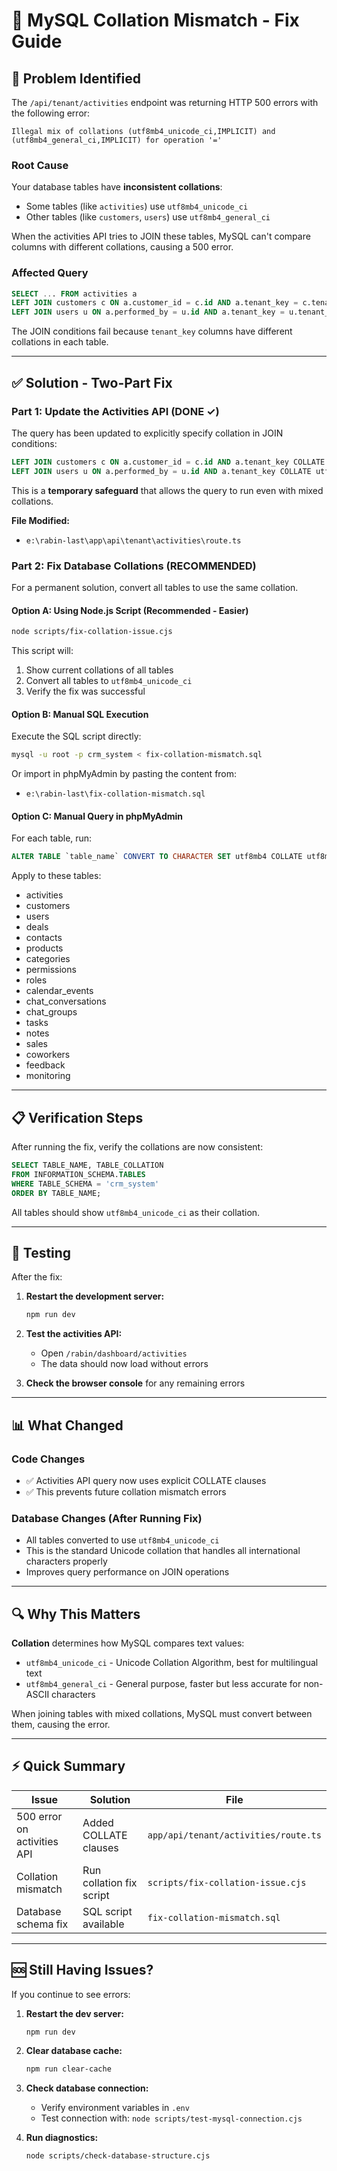 # 🔧 MySQL Collation Mismatch - Fix Guide

## 🚨 Problem Identified

The `/api/tenant/activities` endpoint was returning HTTP 500 errors with the following error:

```
Illegal mix of collations (utf8mb4_unicode_ci,IMPLICIT) and (utf8mb4_general_ci,IMPLICIT) for operation '='
```

### Root Cause

Your database tables have **inconsistent collations**:
- Some tables (like `activities`) use `utf8mb4_unicode_ci`
- Other tables (like `customers`, `users`) use `utf8mb4_general_ci`

When the activities API tries to JOIN these tables, MySQL can't compare columns with different collations, causing a 500 error.

### Affected Query

```sql
SELECT ... FROM activities a
LEFT JOIN customers c ON a.customer_id = c.id AND a.tenant_key = c.tenant_key
LEFT JOIN users u ON a.performed_by = u.id AND a.tenant_key = u.tenant_key
```

The JOIN conditions fail because `tenant_key` columns have different collations in each table.

---

## ✅ Solution - Two-Part Fix

### Part 1: Update the Activities API (DONE ✓)

The query has been updated to explicitly specify collation in JOIN conditions:

```sql
LEFT JOIN customers c ON a.customer_id = c.id AND a.tenant_key COLLATE utf8mb4_unicode_ci = c.tenant_key COLLATE utf8mb4_unicode_ci
LEFT JOIN users u ON a.performed_by = u.id AND a.tenant_key COLLATE utf8mb4_unicode_ci = u.tenant_key COLLATE utf8mb4_unicode_ci
```

This is a **temporary safeguard** that allows the query to run even with mixed collations.

**File Modified:**
- `e:\rabin-last\app\api\tenant\activities\route.ts`

### Part 2: Fix Database Collations (RECOMMENDED)

For a permanent solution, convert all tables to use the same collation.

#### Option A: Using Node.js Script (Recommended - Easier)

```bash
node scripts/fix-collation-issue.cjs
```

This script will:
1. Show current collations of all tables
2. Convert all tables to `utf8mb4_unicode_ci`
3. Verify the fix was successful

#### Option B: Manual SQL Execution

Execute the SQL script directly:

```bash
mysql -u root -p crm_system < fix-collation-mismatch.sql
```

Or import in phpMyAdmin by pasting the content from:
- `e:\rabin-last\fix-collation-mismatch.sql`

#### Option C: Manual Query in phpMyAdmin

For each table, run:

```sql
ALTER TABLE `table_name` CONVERT TO CHARACTER SET utf8mb4 COLLATE utf8mb4_unicode_ci;
```

Apply to these tables:
- activities
- customers
- users
- deals
- contacts
- products
- categories
- permissions
- roles
- calendar_events
- chat_conversations
- chat_groups
- tasks
- notes
- sales
- coworkers
- feedback
- monitoring

---

## 📋 Verification Steps

After running the fix, verify the collations are now consistent:

```sql
SELECT TABLE_NAME, TABLE_COLLATION 
FROM INFORMATION_SCHEMA.TABLES 
WHERE TABLE_SCHEMA = 'crm_system'
ORDER BY TABLE_NAME;
```

All tables should show `utf8mb4_unicode_ci` as their collation.

---

## 🧪 Testing

After the fix:

1. **Restart the development server:**
   ```bash
   npm run dev
   ```

2. **Test the activities API:**
   - Open `/rabin/dashboard/activities`
   - The data should now load without errors

3. **Check the browser console** for any remaining errors

---

## 📊 What Changed

### Code Changes
- ✅ Activities API query now uses explicit COLLATE clauses
- ✅ This prevents future collation mismatch errors

### Database Changes (After Running Fix)
- All tables converted to use `utf8mb4_unicode_ci`
- This is the standard Unicode collation that handles all international characters properly
- Improves query performance on JOIN operations

---

## 🔍 Why This Matters

**Collation** determines how MySQL compares text values:
- `utf8mb4_unicode_ci` - Unicode Collation Algorithm, best for multilingual text
- `utf8mb4_general_ci` - General purpose, faster but less accurate for non-ASCII characters

When joining tables with mixed collations, MySQL must convert between them, causing the error.

---

## ⚡ Quick Summary

| Issue | Solution | File |
|-------|----------|------|
| 500 error on activities API | Added COLLATE clauses | `app/api/tenant/activities/route.ts` |
| Collation mismatch | Run collation fix script | `scripts/fix-collation-issue.cjs` |
| Database schema fix | SQL script available | `fix-collation-mismatch.sql` |

---

## 🆘 Still Having Issues?

If you continue to see errors:

1. **Restart the dev server:**
   ```bash
   npm run dev
   ```

2. **Clear database cache:**
   ```bash
   npm run clear-cache
   ```

3. **Check database connection:**
   - Verify environment variables in `.env`
   - Test connection with: `node scripts/test-mysql-connection.cjs`

4. **Run diagnostics:**
   ```bash
   node scripts/check-database-structure.cjs
   ```